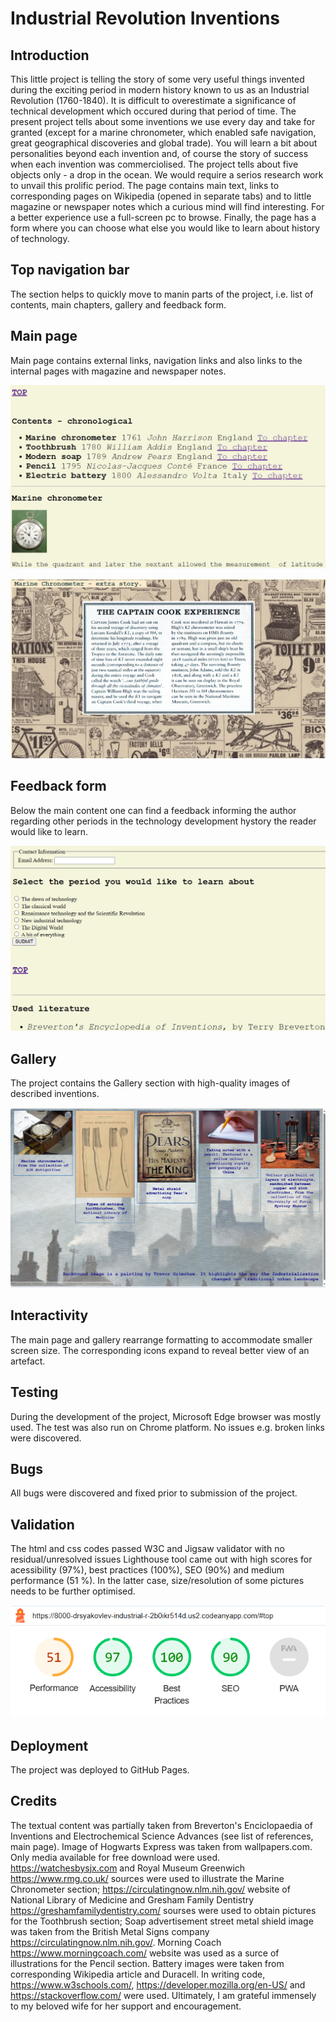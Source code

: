 # Industrial Revolution Inventions

## Introduction

This little project is telling the story of some very useful things invented during the exciting period in modern history known to us as an Industrial Revolution (1760-1840). It is difficult to overestimate a significance of technical development which occured during that period of time. The present project tells about some inventions we use every day and take for granted (except for a marine chronometer, which enabled safe navigation, great geographical discoveries and global trade). You will learn a bit about personalities beyond each invention and, of course the story of success when each invention was commerciolised. The project tells about five objects only - a drop in the ocean. We would require a serios research work to unvail this prolific period. The page contains main text, links to corresponding pages on Wikipedia (opened in separate tabs) and to little magazine or newspaper notes which a curious mind will find interesting. For a better experience use a full-screen pc to browse. Finally, the page has a form where you can choose what else you would like to learn about history of technology.

## Top navigation bar

The section helps to quickly move to manin parts of the project, i.e. list of contents, main chapters, gallery and feedback form.

## Main page

Main page contains external links, navigation links and also links to the internal pages with magazine and newspaper notes.

![Main page features](./assets/images/main-page-snap-1.png "Main page features")

![Extra-story](./assets/images/extraread-snap-4.png "Extra-story")

## Feedback form

Below the main content one can find a feedback informing the author regarding other periods in the technology development hystory the reader would like to learn.

![Feedback form](./assets/images/main-page-snap-2.png "Feedback form")

## Gallery

The project contains the Gallery section with high-quality images of described inventions.

![Gallery](./assets/images/gallery-snap-3.png "Gallery")

## Interactivity

The main page and gallery rearrange formatting to accommodate smaller screen size. The corresponding icons expand to reveal better view of an artefact.

## Testing

During the development of the project, Microsoft Edge browser was mostly used. The test was also run on Chrome platform. No issues e.g. broken links were discovered.

## Bugs

All bugs were discovered and fixed prior to submission of the project.

## Validation

The html and css codes passed W3C and Jigsaw validator with no residual/unresolved issues
Lighthouse tool came out with high scores for acessibility (97%), best practices (100%), SEO (90%) and medium performance (51 %). In the latter case, size/resolution of some pictures needs to be further optimised.

![Lighthouse snapshot](./assets/images/lighthouse-test.png "Lighthouse assessment statistics")

## Deployment

The project was deployed to GitHub Pages.

## Credits

The textual content was partially taken from Breverton's Enciclopaedia of Inventions and Electrochemical Science Advances (see list of references, main page). Image of Hogwarts Express was taken from wallpapers.com. Only media available for free download were used. <https://watchesbysjx.com> and Royal Museum Greenwich <https://www.rmg.co.uk/> sources were used to illustrate the Marine Chronometer section; <https://circulatingnow.nlm.nih.gov/> website of National Library of Medicine and Gresham Family Dentistry <https://greshamfamilydentistry.com/> sourses were used to obtain pictures for the Toothbrush section; Soap advertisement street metal shield image was taken from the British Metal Signs company <https://circulatingnow.nlm.nih.gov/>. Morning Coach <https://www.morningcoach.com/> website was used as a surce of illustrations for the Pencil section. Battery images were taken from corresponding Wikipedia article and Duracell. In writing code, <https://www.w3schools.com/>, <https://developer.mozilla.org/en-US/> and <https://stackoverflow.com/> were used. Ultimately, I am grateful immensely to my beloved wife for her support and encouragement.
